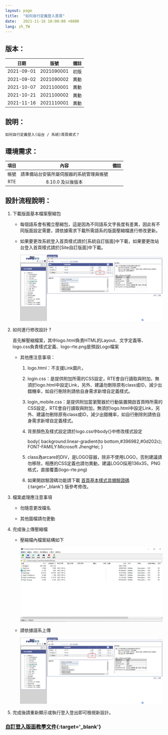 ```yaml
---
layout: page
title:  "如何自行定義登入首頁"
date:   2021-11-16 10:00:00 +0800
lang: zh_TW
---
```


## 版本：

|日期|版號|備註|
|:--:|:--:|:--:|
|2021-09-01|2021090001|初版|
|2021-09-02|2021090002|異動|
|2021-10-07|2021100001|異動|
|2021-10-21|2021100002|異動|
|2021-11-16|2021110001|異動|

## 說明：

    如何自行定義登入(站台 / 系統)首頁樣式？

## 環境需求：

|項目|內容|備註|
|:--:|:--:|:--:|
|帳號|請準備站台安裝所屬伺服器的系統管理員帳號||
|RTE|8.10.0 及以後版本||

## 設計流程說明：

1. 下載版面基本檔案壓縮包

   - 每個語系會有獨立壓縮包，這是因為不同語系文字長度有差異，因此有不同版面設定需要，請依據需求下載所需語系的版面壓縮檔進行修改更新。
   - 如果要更改系統登入首頁樣式請於[系統自訂版面]中下載，如果要更改站台登入首頁樣式請於[Site自訂版面]中下載。

      ![alt 下載版面基本檔案包](img/001.png)

2. 如何進行修改設計 ?

    首先解壓縮檔案，其中logo.html負責HTML的Layout、文字定義等、logo.css負責樣式定義、logo-rte.png是預設Logo檔案

    * 其他應注意事項：

      1. logo.html：不支援Link圖片。

      2. login.css：是提供附加所需的CSS設定，RTE會自行讀取與附加，無須於logo.html中設定Link，另外、建議勿刪除原有class或ID，減少出錯機率，如自行刪除則請依自身需求新增自定義樣式。

      3. login_mobile.css：是提供附加當瀏覽器於行動裝置開啟首頁時所需的CSS設定，RTE會自行讀取與附加，無須於logo.html中設定Link，另外、建議勿刪除原有class或ID，減少出錯機率，如自行刪除則請依自身需求新增自定義樣式。

      4. 背景顏色及樣式設定請於logo.css中body{}中修改樣式設定

          body{
              background:linear-gradient(to bottom,#396982,#0d202c);
              FONT-FAMILY:Microsoft JhengHei;
          }

      5. class為arcare的DIV，是LOGO容器，除非不使用LOGO，否則建議請勿移除，相應的CSS定義也請勿異動，建議LOGO採用136x35，PNG格式，直接覆蓋(logo-rte.png)

      6. 如果開啟驗證碼功能請下載 [首頁基本樣式具備驗證碼](950.zip){:target='_blank'} 版參考修改。

3. 檔案處理應注意事項

    * 勿隨意更改檔名

    * 其他圖檔請勿更動

4. 完成後上傳壓縮檔<br>

    * 壓縮檔內檔案結構如下

        ![alt 壓縮檔內檔案結構](img/002.png)

    * 請依據語系上傳

        ![alt 上傳相應語系的版面設定壓縮檔](img/003.png)

5. 完成後請重新顯示或執行登入登出即可檢視新設計。

### [自訂登入版面教學文件](自訂登入版面.pdf){:target='_blank'}
